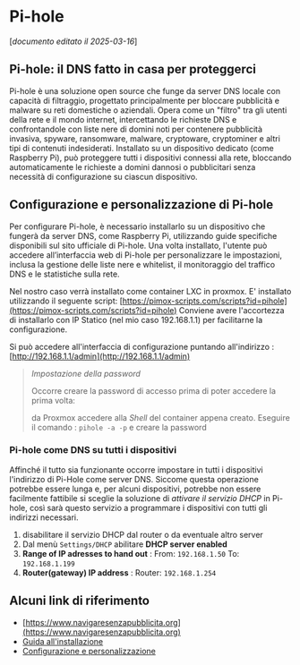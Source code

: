 # Pi-hole

[_documento editato il 2025-03-16_]

## Pi-hole: il DNS fatto in casa per proteggerci

Pi-hole è una soluzione open source che funge da server DNS locale con capacità di filtraggio,
progettato principalmente per bloccare pubblicità e malware su reti domestiche o aziendali.
Opera come un "filtro" tra gli utenti della rete e il mondo internet, intercettando le
richieste DNS e confrontandole con liste nere di domini noti per contenere pubblicità
invasiva, spyware, ransomware, malware, cryptoware, cryptominer e altri tipi di contenuti indesiderati.
Installato su un dispositivo dedicato (come Raspberry Pi), può proteggere tutti i dispositivi connessi alla rete,
bloccando automaticamente le richieste a domini dannosi o pubblicitari senza necessità di configurazione su ciascun dispositivo.

## Configurazione e personalizzazione di Pi-hole

Per configurare Pi-hole, è necessario installarlo su un dispositivo che fungerà da server DNS,
come Raspberry Pi, utilizzando guide specifiche disponibili sul sito ufficiale di Pi-hole.
Una volta installato, l'utente può accedere all’interfaccia web di Pi-hole per personalizzare
le impostazioni, inclusa la gestione delle liste nere e whitelist, il monitoraggio del
traffico DNS e le statistiche sulla rete.

Nel nostro caso verrà installato come container LXC in proxmox.
E' installato utilizzando il seguente script: [https://pimox-scripts.com/scripts?id=pihole](https://pimox-scripts.com/scripts?id=pihole)
Conviene avere l'accortezza di installarlo con IP Statico (nel mio caso 192.168.1.1) per facilitarne la configurazione.

Si può accedere all'interfaccia di configurazione puntando all'indirizzo : [http://192.168.1.1/admin](http://192.168.1.1/admin)

> _Impostazione della password_
>
> Occorre creare la password di accesso prima di poter accedere la prima volta:
>
> da Proxmox accedere alla _Shell_ del container appena creato.
> Eseguire il comando : `pihole -a -p` e creare la password
>

### Pi-hole come DNS su tutti i dispositivi

Affinché il tutto sia funzionante occorre impostare in tutti i dispositivi l'indirizzo di Pi-Hole come server DNS.
Siccome questa operazione potrebbe essere lunga e, per alcuni dispositivi, potrebbe non essere facilmente fattibile
si sceglie la soluzione di _attivare il servizio DHCP_ in Pi-hole, così sarà questo servizio a programmare i
dispositivi con tutti gli indirizzi necessari.

1. disabilitare il servizio DHCP dal router o da eventuale altro server
2. Dal menù `Settings/DHCP` abilitare **DHCP server enabled**
3. **Range of IP adresses to hand out** : From: `192.168.1.50` To: `192.168.1.199`
4. **Router(gateway) IP address** : Router: `192.168.1.254`

## Alcuni link di riferimento

- [https://www.navigaresenzapubblicita.org](https://www.navigaresenzapubblicita.org)
- [Guida all'installazione](https://www.navigaresenzapubblicita.org/progetto-pi-hole-il-dns-fatto-in-casa-per-proteggerci-da-domini-che-contengono-malware-spyware-ranswomware-cryptoware-cryptominer-e-bloccare-i-domini-siti-web-che-contengono-la-pubblicita/
)
- [Configurazione e personalizzazione](https://www.navigaresenzapubblicita.org/configurazione-e-personalizzazione-di-pi-hole/)
